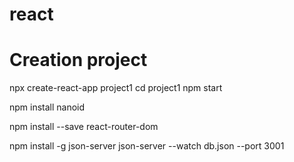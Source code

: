 # react
# Creation project
npx create-react-app project1
cd project1
npm start

npm install nanoid

npm install --save react-router-dom

npm install -g json-server
json-server --watch db.json --port 3001